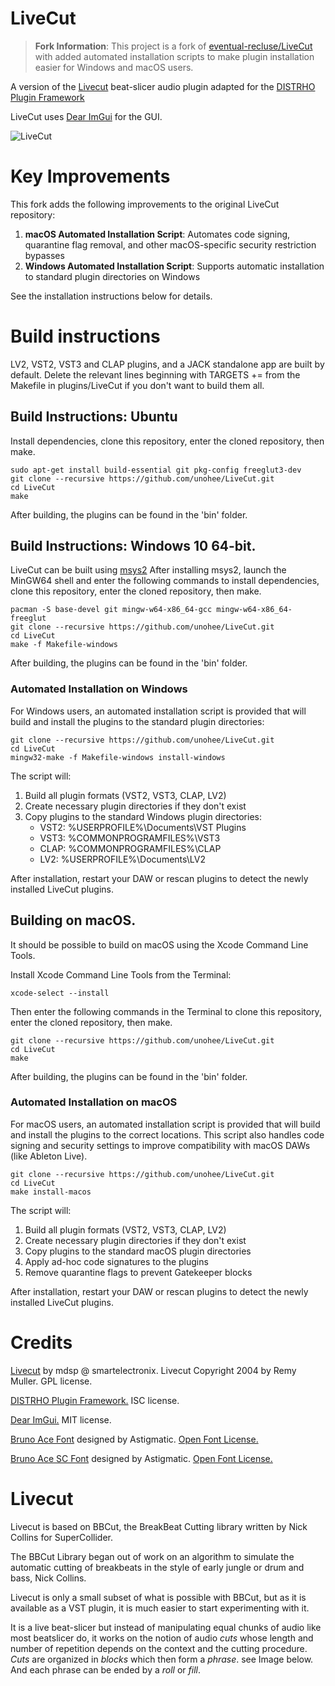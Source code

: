 # LiveCut

> **Fork Information**: This project is a fork of [eventual-recluse/LiveCut](https://github.com/eventual-recluse/LiveCut) with added automated installation scripts to make plugin installation easier for Windows and macOS users.

A version of the [Livecut](https://github.com/mdsp/Livecut) beat-slicer audio plugin adapted for the [DISTRHO Plugin Framework](https://github.com/DISTRHO/DPF)

LiveCut uses [Dear ImGui](https://github.com/ocornut/imgui) for the GUI.

![LiveCut](https://raw.githubusercontent.com/eventual-recluse/LiveCut/master/plugins/LiveCut/LiveCut_Screenshot.png "LiveCut")<br/>

# Key Improvements

This fork adds the following improvements to the original LiveCut repository:

1. **macOS Automated Installation Script**: Automates code signing, quarantine flag removal, and other macOS-specific security restriction bypasses
2. **Windows Automated Installation Script**: Supports automatic installation to standard plugin directories on Windows

See the installation instructions below for details.

# Build instructions

LV2, VST2, VST3 and CLAP plugins, and a JACK standalone app are built by default. Delete the relevant lines beginning with TARGETS += from the Makefile in plugins/LiveCut if you don't want to build them all.

## Build Instructions: Ubuntu
Install dependencies, clone this repository, enter the cloned repository, then make.
```
sudo apt-get install build-essential git pkg-config freeglut3-dev
git clone --recursive https://github.com/unohee/LiveCut.git
cd LiveCut
make
```
After building, the plugins can be found in the 'bin' folder.

## Build Instructions: Windows 10 64-bit.
LiveCut can be built using [msys2](https://www.msys2.org/)
After installing msys2, launch the MinGW64 shell and enter the following commands to install dependencies, clone this repository, enter the cloned repository, then make.
```
pacman -S base-devel git mingw-w64-x86_64-gcc mingw-w64-x86_64-freeglut
git clone --recursive https://github.com/unohee/LiveCut.git
cd LiveCut
make -f Makefile-windows
```
After building, the plugins can be found in the 'bin' folder.

### Automated Installation on Windows
For Windows users, an automated installation script is provided that will build and install the plugins to the standard plugin directories:

```
git clone --recursive https://github.com/unohee/LiveCut.git
cd LiveCut
mingw32-make -f Makefile-windows install-windows
```

The script will:
1. Build all plugin formats (VST2, VST3, CLAP, LV2)
2. Create necessary plugin directories if they don't exist
3. Copy plugins to the standard Windows plugin directories:
   - VST2: %USERPROFILE%\Documents\VST Plugins
   - VST3: %COMMONPROGRAMFILES%\VST3
   - CLAP: %COMMONPROGRAMFILES%\CLAP
   - LV2: %USERPROFILE%\Documents\LV2

After installation, restart your DAW or rescan plugins to detect the newly installed LiveCut plugins.

## Building on macOS.
It should be possible to build on macOS using the Xcode Command Line Tools.

Install Xcode Command Line Tools from the Terminal:
```
xcode-select --install
```
Then enter the following commands in the Terminal to clone this repository, enter the cloned repository, then make.
```
git clone --recursive https://github.com/unohee/LiveCut.git
cd LiveCut
make
```
After building, the plugins can be found in the 'bin' folder.

### Automated Installation on macOS
For macOS users, an automated installation script is provided that will build and install the plugins to the correct locations. This script also handles code signing and security settings to improve compatibility with macOS DAWs (like Ableton Live).

```
git clone --recursive https://github.com/unohee/LiveCut.git
cd LiveCut
make install-macos
```

The script will:
1. Build all plugin formats (VST2, VST3, CLAP, LV2)
2. Create necessary plugin directories if they don't exist
3. Copy plugins to the standard macOS plugin directories
4. Apply ad-hoc code signatures to the plugins
5. Remove quarantine flags to prevent Gatekeeper blocks

After installation, restart your DAW or rescan plugins to detect the newly installed LiveCut plugins.

# Credits
[Livecut](https://github.com/mdsp/Livecut) by mdsp @ smartelectronix. Livecut Copyright 2004 by Remy Muller. GPL license.

[DISTRHO Plugin Framework.](https://github.com/DISTRHO/DPF) ISC license.

[Dear ImGui.](https://github.com/ocornut/imgui) MIT license.

[Bruno Ace Font](https://fonts.google.com/specimen/Bruno+Ace) designed by Astigmatic. [Open Font License.](https://scripts.sil.org/cms/scripts/page.php?site_id=nrsi&id=OFL)

[Bruno Ace SC Font](https://fonts.google.com/specimen/Bruno+Ace+SC) designed by Astigmatic. [Open Font License.](https://scripts.sil.org/cms/scripts/page.php?site_id=nrsi&id=OFL)

# Livecut

Livecut is based on BBCut, the BreakBeat Cutting library written by Nick Collins for SuperCollider.

The BBCut Library began out of work on an algorithm to simulate the automatic cutting of breakbeats in the style of early jungle or drum and bass, Nick Collins.

Livecut is only a small subset of what is possible with BBCut, but as it is available as a VST plugin, it is much easier to start experimenting with it.

It is a live beat-slicer but instead of manipulating equal chunks of audio like most beatslicer do, it works on the notion of audio *cuts* whose length and number of repetition depends on the context and the cutting procedure. 
*Cuts* are organized in *blocks* which then form a *phrase*. see Image below. And each phrase can be ended by a *roll* or *fill*.
